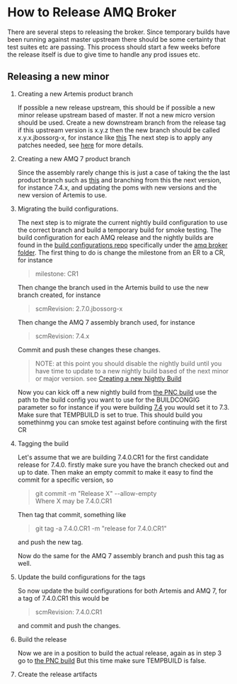 How to Release AMQ Broker
=========================

There are several steps to releasing the broker. Since temporary builds have been running against master upstream there 
should be some certainty that test suites etc are passing. This process should start a few weeks before the release itself is due
to give time to handle any prod issues etc.

Releasing a new minor
---------------------

1. Creating a new Artemis product branch

    If possible a new release upstream, this should be if possible a new minor release upstream based of master. 
    If not a new micro version should be used. Create a new downstream branch from the release tag
    if this upstream version is x.y.z then the new branch should be called x.y.x.jbossorg-x, for instance like [this](https://github.com/rh-messaging/activemq-artemis/tree/2.7.0.jbossorg-x)
    The next step is to apply any patches needed, see [here](patching.md) for more details.
    
2. Creating a new AMQ 7 product branch

    Since the assembly rarely change this is just a case of taking the the last product branch such as [this](https://github.com/rh-messaging/A-MQ7/tree/7.3.x)
    and branching from this the next version, for instance 7.4.x, and updating the poms with new versions and the new version of Artemis to use.
     
3. Migrating the build configurations.

    The next step is to migrate the current nightly build configuration to use the correct branch and build a temporary build for smoke testing.
    The build configuration for each AMQ release and the nightly builds are found in the [build configurations repo](https://gitlab.cee.redhat.com/middleware/build-configurations)
    specifically under the [amq broker folder](https://gitlab.cee.redhat.com/middleware/build-configurations/tree/master/amq/broker).
    The first thing to do is change the milestone from an ER to a CR, for instance
    
    >milestone: CR1  
    
    Then change the branch used in the Artemis build to use the new branch created, for instance 
    
    >scmRevision: 2.7.0.jbossorg-x
    
    Then change the AMQ 7 assembly branch used, for instance
    
    >scmRevision: 7.4.x 
    
    Commit and push these changes these changes.
    
    >NOTE: at this point you should disable the nightly build until you have time to update to a new nightly build
    based of the next minor or major version. see [Creating a new Nightly Build](creating-new-nightly.md) 
    
    Now you can kick off a new nightly build from [the PNC build](http://messaging-ci-01.mw.lab.eng.bos.redhat.com:8080/view/Productisation/job/amq-pnc-build/build?delay=0sec)
    use the path to the build config you want to use for the BUILDCONGIG parameter
    so for instance if you were building [7.4](https://gitlab.cee.redhat.com/middleware/build-configurations/tree/master/amq/broker/7.4)
    you would set it to 7.3. Make sure that TEMPBUILD is set to true. This should build you somethinmg you can smoke test 
    against before continuing with the first CR
    
4.  Tagging the build

    Let's assume that we are building 7.4.0.CR1 for the first candidate release for 7.4.0.
    firstly make sure you have the branch checked out and up to date. Then make an empty commit to make it easy to find the commit for a specific version, so
    
    >git commit -m "Release X" --allow-empty  
    Where X may be 7.4.0.CR1
    
    Then tag that commit, something like
    
    >git tag -a 7.4.0.CR1 -m "release for 7.4.0.CR1"
    
    and push the new tag.<p>
    
    Now do the same for the AMQ 7 assembly branch and push this tag as well.
    
5. Update the build configurations for the tags

    So now update the build configurations for both Artemis and AMQ 7, for a tag of 7.4.0.CR1 this would be
    
    >scmRevision: 7.4.0.CR1
    
    and commit and push the changes.
    
6. Build the release

    Now we are in a position to build the actual release, again as in step 3 go to
    [the PNC build](http://messaging-ci-01.mw.lab.eng.bos.redhat.com:8080/view/Productisation/job/amq-pnc-build/build?delay=0sec)
    But this time make sure TEMPBUILD is false.
    
7. Create the release artifacts

   